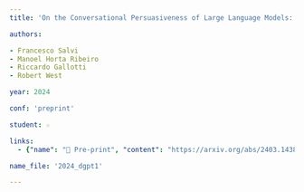 ```yaml
---
title: 'On the Conversational Persuasiveness of Large Language Models: A Randomized Controlled Trial'

authors:

- Francesco Salvi
- Manoel Horta Ribeiro
- Riccardo Gallotti
- Robert West

year: 2024

conf: 'preprint'

student: ☆

links:
  - {"name": "📄 Pre-print", "content": "https://arxiv.org/abs/2403.14380"}

name_file: '2024_dgpt1'

---
```

